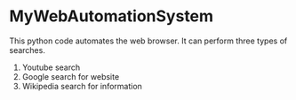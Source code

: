 # MyWebAutomationSystem
This python code automates the web browser.
It can perform three types of searches.
1. Youtube search
2. Google search for website
3. Wikipedia search for information

